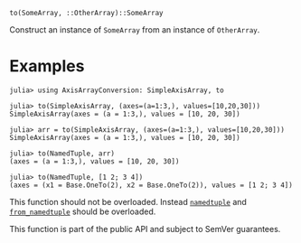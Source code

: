 ```
to(SomeArray, ::OtherArray)::SomeArray
```

Construct an instance of `SomeArray` from an instance of `OtherArray`.

# Examples

```jldoctest
julia> using AxisArrayConversion: SimpleAxisArray, to

julia> to(SimpleAxisArray, (axes=(a=1:3,), values=[10,20,30]))
SimpleAxisArray(axes = (a = 1:3,), values = [10, 20, 30])

julia> arr = to(SimpleAxisArray, (axes=(a=1:3,), values=[10,20,30]))
SimpleAxisArray(axes = (a = 1:3,), values = [10, 20, 30])

julia> to(NamedTuple, arr)
(axes = (a = 1:3,), values = [10, 20, 30])

julia> to(NamedTuple, [1 2; 3 4])
(axes = (x1 = Base.OneTo(2), x2 = Base.OneTo(2)), values = [1 2; 3 4])
```

This function should not be overloaded. Instead [`namedtuple`](@ref) and [`from_namedtuple`](@ref) should be overloaded.

This function is part of the public API and subject to SemVer guarantees.
